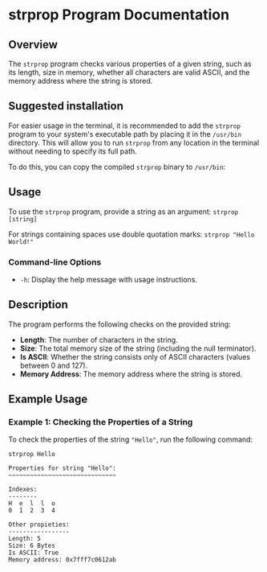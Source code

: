# strprop Program Documentation

## Overview

The `strprop` program checks various properties of a given string, such as its length, size in memory, whether all characters are valid ASCII, and the memory address where the string is stored.

## Suggested installation

For easier usage in the terminal, it is recommended to add the `strprop` program to your system's executable path by placing it in the `/usr/bin` directory. This will allow you to run `strprop` from any location in the terminal without needing to specify its full path.

To do this, you can copy the compiled `strprop` binary to `/usr/bin`:

## Usage

To use the `strprop` program, provide a string as an argument: `strprop [string]`

For strings containing spaces use double quotation marks: `strprop "Hello World!"`

### Command-line Options

- `-h`: Display the help message with usage instructions.

## Description

The program performs the following checks on the provided string:
- **Length**: The number of characters in the string.
- **Size**: The total memory size of the string (including the null terminator).
- **Is ASCII**: Whether the string consists only of ASCII characters (values between 0 and 127).
- **Memory Address**: The memory address where the string is stored.

## Example Usage

### Example 1: Checking the Properties of a String

To check the properties of the string `"Hello"`, run the following command:

`strprop Hello`
```
Properties for string "Hello":
~~~~~~~~~~~~~~~~~~~~~~~~~~~~~~

Indexes:
--------
H  e  l  l  o  
0  1  2  3  4  

Other propieties:
-----------------
Length: 5
Size: 6 Bytes
Is ASCII: True
Memory address: 0x7fff7c0612ab

```
